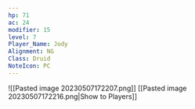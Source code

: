 ```yaml
---
hp: 71
ac: 24
modifier: 15
level: 7
Player_Name: Jody
Alignment: NG
Class: Druid
NoteIcon: PC
---
```

![[Pasted image 20230507172207.png]]
[[Pasted image 20230507172216.png|Show to Players]]